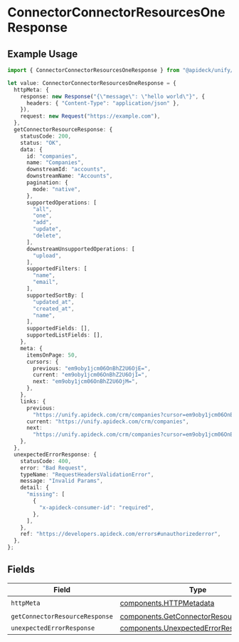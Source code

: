 # ConnectorConnectorResourcesOneResponse

## Example Usage

```typescript
import { ConnectorConnectorResourcesOneResponse } from "@apideck/unify/models/operations";

let value: ConnectorConnectorResourcesOneResponse = {
  httpMeta: {
    response: new Response("{\"message\": \"hello world\"}", {
      headers: { "Content-Type": "application/json" },
    }),
    request: new Request("https://example.com"),
  },
  getConnectorResourceResponse: {
    statusCode: 200,
    status: "OK",
    data: {
      id: "companies",
      name: "Companies",
      downstreamId: "accounts",
      downstreamName: "Accounts",
      pagination: {
        mode: "native",
      },
      supportedOperations: [
        "all",
        "one",
        "add",
        "update",
        "delete",
      ],
      downstreamUnsupportedOperations: [
        "upload",
      ],
      supportedFilters: [
        "name",
        "email",
      ],
      supportedSortBy: [
        "updated_at",
        "created_at",
        "name",
      ],
      supportedFields: [],
      supportedListFields: [],
    },
    meta: {
      itemsOnPage: 50,
      cursors: {
        previous: "em9oby1jcm06OnBhZ2U6OjE=",
        current: "em9oby1jcm06OnBhZ2U6OjI=",
        next: "em9oby1jcm06OnBhZ2U6OjM=",
      },
    },
    links: {
      previous:
        "https://unify.apideck.com/crm/companies?cursor=em9oby1jcm06OnBhZ2U6OjE%3D",
      current: "https://unify.apideck.com/crm/companies",
      next:
        "https://unify.apideck.com/crm/companies?cursor=em9oby1jcm06OnBhZ2U6OjM",
    },
  },
  unexpectedErrorResponse: {
    statusCode: 400,
    error: "Bad Request",
    typeName: "RequestHeadersValidationError",
    message: "Invalid Params",
    detail: {
      "missing": [
        {
          "x-apideck-consumer-id": "required",
        },
      ],
    },
    ref: "https://developers.apideck.com/errors#unauthorizederror",
  },
};
```

## Fields

| Field                                                                                              | Type                                                                                               | Required                                                                                           | Description                                                                                        |
| -------------------------------------------------------------------------------------------------- | -------------------------------------------------------------------------------------------------- | -------------------------------------------------------------------------------------------------- | -------------------------------------------------------------------------------------------------- |
| `httpMeta`                                                                                         | [components.HTTPMetadata](../../models/components/httpmetadata.md)                                 | :heavy_check_mark:                                                                                 | N/A                                                                                                |
| `getConnectorResourceResponse`                                                                     | [components.GetConnectorResourceResponse](../../models/components/getconnectorresourceresponse.md) | :heavy_minus_sign:                                                                                 | ConnectorResources                                                                                 |
| `unexpectedErrorResponse`                                                                          | [components.UnexpectedErrorResponse](../../models/components/unexpectederrorresponse.md)           | :heavy_minus_sign:                                                                                 | Unexpected error                                                                                   |